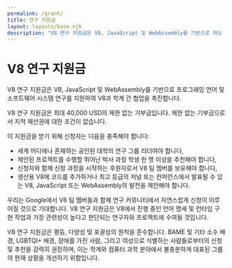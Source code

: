```yaml
---
permalink: /grant/
title: 연구 지원금
layout: layouts/base.njk
description: "V8 연구 지원금은 V8, JavaScript 및 WebAssembly를 기반으로 하는 프로그래밍 언어 및 소프트웨어 시스템 연구를 지원합니다."
---
```

# V8 연구 지원금

V8 연구 지원금은 V8, JavaScript 및 WebAssembly를 기반으로 프로그래밍 언어 및 소프트웨어 시스템 연구를 지원하여 V8과 학계 간 협업을 촉진합니다.

V8 연구 지원금은 최대 40,000 USD의 제한 없는 기부금입니다. 제한 없는 기부금으로서 지적 재산권에 대한 조건이 없습니다.

이 지원금을 받기 위해 신청자는 다음을 충족해야 합니다:

- 세계 어디에나 존재하는 공인된 대학의 연구 그룹 리더여야 합니다,
- 제안된 프로젝트를 수행할 뛰어난 박사 과정 학생 한 명 이상을 추천해야 합니다,
- 신청자와 함께 신청 과정을 시작하는 후원자로서 V8 팀 멤버를 보유해야 합니다,
- 생산용 V8에 코드를 추가하거나 최고 등급의 저널 또는 컨퍼런스에서 발표될 수 있는 V8, JavaScript 또는 WebAssembly의 발전을 제안해야 합니다.

우리는 Google에서 V8 팀 멤버들과 함께 연구 커뮤니티에서 자연스럽게 신청이 이루어질 것으로 기대합니다. V8 연구 지원금은 V8에서 진행 중인 언어 명세 및 런타임 구현 작업과 가장 관련성이 높다고 판단되는 연구자와 프로젝트에 수여될 것입니다.

V8 연구 지원금은 평등, 다양성 및 포괄성의 원칙을 준수합니다. BAME 및 기타 소수 배경, LGBTQI+ 배경, 장애를 가진 사람, 그리고 여성으로 식별하는 사람들로부터의 신청 및 추천을 강력히 권장하며, 이는 학계와 컴퓨터 과학 분야에서 불충분하게 대표된 그룹의 현재 상황을 개선하기 위함입니다.

